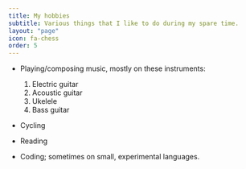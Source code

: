 ```yaml
---
title: My hobbies
subtitle: Various things that I like to do during my spare time.
layout: "page"
icon: fa-chess
order: 5 
---
```


- Playing/composing music, mostly on these instruments:
    1. Electric guitar
    2. Acoustic guitar
    3. Ukelele
    4. Bass guitar

- Cycling

- Reading

- Coding; sometimes on small, experimental languages.
